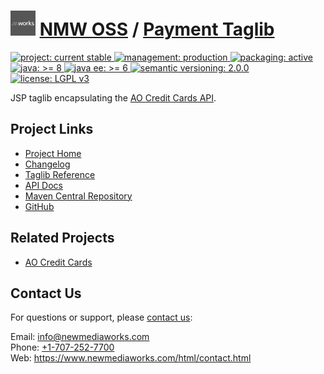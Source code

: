 # [<img src="nmw-logo.png" alt="NMW Logo" width="40" height="40">](https://github.com/newmediaworks) [NMW OSS](https://github.com/newmediaworks/nmw-oss) / [Payment Taglib](https://github.com/newmediaworks/nmw-payment-taglib)
<p>
	<a href="https://aoindustries.com/life-cycle#project-current-stable">
		<img src="https://oss.newmediaworks.com/ao-badges/project-current-stable.svg" alt="project: current stable" />
	</a>
	<a href="https://aoindustries.com/life-cycle#management-production">
		<img src="https://oss.newmediaworks.com/ao-badges/management-production.svg" alt="management: production" />
	</a>
	<a href="https://aoindustries.com/life-cycle#packaging-active">
		<img src="https://oss.newmediaworks.com/ao-badges/packaging-active.svg" alt="packaging: active" />
	</a>
	<br />
	<a href="https://docs.oracle.com/javase/8/docs/api/">
		<img src="https://oss.newmediaworks.com/ao-badges/java-8.svg" alt="java: &gt;= 8" />
	</a>
	<a href="https://docs.oracle.com/javaee/6/api/">
		<img src="https://oss.newmediaworks.com/ao-badges/javaee-6.svg" alt="java ee: &gt;= 6" />
	</a>
	<a href="http://semver.org/spec/v2.0.0.html">
		<img src="https://oss.newmediaworks.com/ao-badges/semver-2.0.0.svg" alt="semantic versioning: 2.0.0" />
	</a>
	<a href="https://www.gnu.org/licenses/lgpl-3.0">
		<img src="https://oss.newmediaworks.com/ao-badges/license-lgpl-3.0.svg" alt="license: LGPL v3" />
	</a>
</p>

JSP taglib encapsulating the [AO Credit Cards API](https://github.com/aoindustries/ao-credit-cards-api).

## Project Links
* [Project Home](https://oss.newmediaworks.com/payment-taglib/)
* [Changelog](https://oss.newmediaworks.com/payment-taglib/changelog)
* [Taglib Reference](https://oss.newmediaworks.com/payment-taglib/nmw-payment.tld/)
* [API Docs](https://oss.newmediaworks.com/payment-taglib/apidocs/)
* [Maven Central Repository](https://search.maven.org/#search%7Cgav%7C1%7Cg:%22com.newmediaworks%22%20AND%20a:%22nmw-payment-taglib%22)
* [GitHub](https://github.com/newmediaworks/nmw-payment-taglib)

## Related Projects
* [AO Credit Cards](https://github.com/aoindustries/ao-credit-cards)

## Contact Us
For questions or support, please [contact us](https://www.newmediaworks.com/html/contact.html):

Email: [info@newmediaworks.com](mailto:info@newmediaworks.com)  
Phone: [+1-707-252-7700](tel:+1-707-252-7700)  
Web: https://www.newmediaworks.com/html/contact.html
